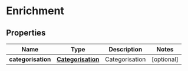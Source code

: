 
# Enrichment

## Properties
Name | Type | Description | Notes
------------ | ------------- | ------------- | -------------
**categorisation** | [**Categorisation**](Categorisation.md) | Categorisation |  [optional]



